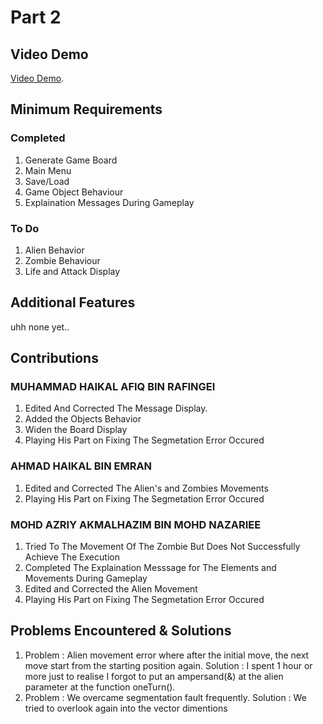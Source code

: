 # Part 2

## Video Demo

[Video Demo](https://youtu.be/gNlyIeWqJGU).


## Minimum Requirements

### Completed

1. Generate Game Board
2. Main Menu
3. Save/Load
4. Game Object Behaviour
5. Explaination Messages During Gameplay

### To Do

1. Alien Behavior
2. Zombie Behaviour
3. Life and Attack Display


## Additional Features

uhh none yet..

## Contributions

### MUHAMMAD HAIKAL AFIQ BIN RAFINGEI

1. Edited And Corrected The Message Display.
2. Added the Objects Behavior
3. Widen the Board Display
4. Playing His Part on Fixing The Segmetation Error Occured

### AHMAD HAIKAL BIN EMRAN

1. Edited and Corrected The Alien's and Zombies Movements
2. Playing His Part on Fixing The Segmetation Error Occured

### MOHD AZRIY AKMALHAZIM BIN MOHD NAZARIEE

1. Tried To The Movement Of The Zombie But Does Not Successfully Achieve The Execution
2. Completed The Explaination Messsage for The Elements and Movements During Gameplay
3. Edited and Corrected the Alien Movement
4. Playing His Part on Fixing The Segmetation Error Occured



## Problems Encountered & Solutions

1. Problem  : Alien movement error where after the initial move, the next move start from the starting position again.
   Solution : I spent 1 hour or more just to realise I forgot to put an ampersand(&) at the alien parameter at the function oneTurn().
2. Problem : We overcame segmentation fault frequently.
   Solution : We tried to overlook again into the vector dimentions

